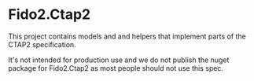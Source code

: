 # Fido2.Ctap2

This project contains models and and helpers that implement parts of the CTAP2 specification.

It's not intended for production use and we do not publish the nuget package for Fido2.Ctap2 as most people should not use this spec.
